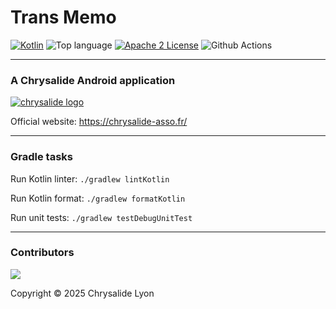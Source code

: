 # Trans Memo 

[![Kotlin](https://img.shields.io/badge/Kotlin-2.1.10-blue.svg?style=flat&logo=kotlin)](https://kotlinlang.org)
![Top language](https://img.shields.io/github/languages/top/DuxMuxxy/TransMemo?style=flat&logo=kotlin)
[![Apache 2 License](https://img.shields.io/github/license/DuxMuxxy/TransMemo)](https://github.com/DuxMuxxy/TransMemo/blob/main/LICENSE.txt)
![Github Actions](https://github.com/DuxMuxxy/TransMemo/actions/workflows/android.yml/badge.svg)

---

### A Chrysalide Android application

[![chrysalide logo](https://chrysalide-asso.fr/wp-content/uploads/2019/12/logo2019noir-240x64-1.png)](https://chrysalide-asso.fr/)

Official website: https://chrysalide-asso.fr/

---

### Gradle tasks

Run Kotlin linter: `./gradlew lintKotlin`

Run Kotlin format: `./gradlew formatKotlin`

Run unit tests: `./gradlew testDebugUnitTest`

---

### Contributors

<a href="https://github.com/DuxMuxxy/TransMemo/graphs/contributors">
  <img src="https://contrib.rocks/image?repo=DuxMuxxy/TransMemo"/>
</a>

Copyright © 2025 Chrysalide Lyon
